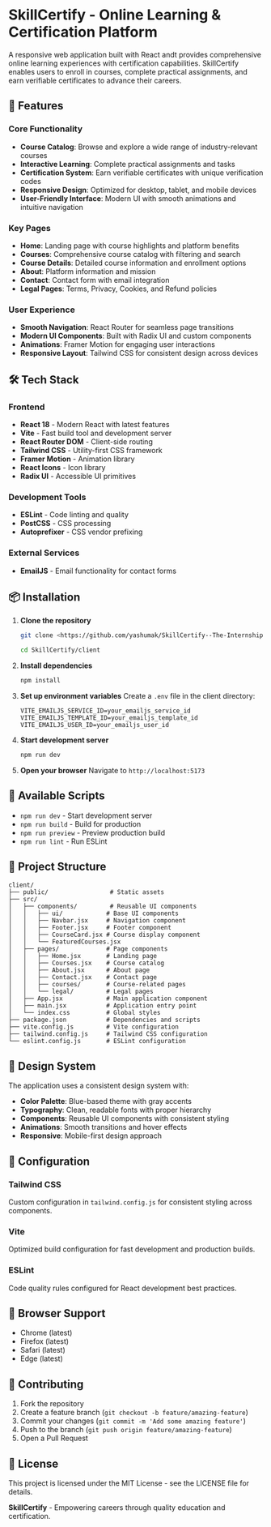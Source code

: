 # SkillCertify - Online Learning & Certification Platform

A responsive web application built with React andt provides comprehensive online learning experiences with certification capabilities. SkillCertify enables users to enroll in courses, complete practical assignments, and earn verifiable certificates to advance their careers.

## 🚀 Features

### Core Functionality
- **Course Catalog**: Browse and explore a wide range of industry-relevant courses
- **Interactive Learning**: Complete practical assignments and tasks
- **Certification System**: Earn verifiable certificates with unique verification codes
- **Responsive Design**: Optimized for desktop, tablet, and mobile devices
- **User-Friendly Interface**: Modern UI with smooth animations and intuitive navigation

### Key Pages
- **Home**: Landing page with course highlights and platform benefits
- **Courses**: Comprehensive course catalog with filtering and search
- **Course Details**: Detailed course information and enrollment options
- **About**: Platform information and mission
- **Contact**: Contact form with email integration
- **Legal Pages**: Terms, Privacy, Cookies, and Refund policies

### User Experience
- **Smooth Navigation**: React Router for seamless page transitions
- **Modern UI Components**: Built with Radix UI and custom components
- **Animations**: Framer Motion for engaging user interactions
- **Responsive Layout**: Tailwind CSS for consistent design across devices

## 🛠️ Tech Stack

### Frontend
- **React 18** - Modern React with latest features
- **Vite** - Fast build tool and development server
- **React Router DOM** - Client-side routing
- **Tailwind CSS** - Utility-first CSS framework
- **Framer Motion** - Animation library
- **React Icons** - Icon library
- **Radix UI** - Accessible UI primitives

### Development Tools
- **ESLint** - Code linting and quality
- **PostCSS** - CSS processing
- **Autoprefixer** - CSS vendor prefixing

### External Services
- **EmailJS** - Email functionality for contact forms

## 📦 Installation

1. **Clone the repository**
   ```bash
   git clone <https://github.com/yashumak/SkillCertify--The-Internship-platform>

   cd SkillCertify/client
   ```

2. **Install dependencies**
   ```bash
   npm install
   ```

3. **Set up environment variables**
   Create a `.env` file in the client directory:
   ```env
   VITE_EMAILJS_SERVICE_ID=your_emailjs_service_id
   VITE_EMAILJS_TEMPLATE_ID=your_emailjs_template_id
   VITE_EMAILJS_USER_ID=your_emailjs_user_id
   ```

4. **Start development server**
   ```bash
   npm run dev
   ```

5. **Open your browser**
   Navigate to `http://localhost:5173`

## 🚀 Available Scripts

- `npm run dev` - Start development server
- `npm run build` - Build for production
- `npm run preview` - Preview production build
- `npm run lint` - Run ESLint

## 📁 Project Structure

```
client/
├── public/                 # Static assets
├── src/
│   ├── components/         # Reusable UI components
│   │   ├── ui/            # Base UI components
│   │   ├── Navbar.jsx     # Navigation component
│   │   ├── Footer.jsx     # Footer component
│   │   ├── CourseCard.jsx # Course display component
│   │   └── FeaturedCourses.jsx
│   ├── pages/             # Page components
│   │   ├── Home.jsx       # Landing page
│   │   ├── Courses.jsx    # Course catalog
│   │   ├── About.jsx      # About page
│   │   ├── Contact.jsx    # Contact page
│   │   ├── courses/       # Course-related pages
│   │   └── legal/         # Legal pages
│   ├── App.jsx            # Main application component
│   ├── main.jsx           # Application entry point
│   └── index.css          # Global styles
├── package.json           # Dependencies and scripts
├── vite.config.js         # Vite configuration
├── tailwind.config.js     # Tailwind CSS configuration
└── eslint.config.js       # ESLint configuration
```

## 🎨 Design System

The application uses a consistent design system with:
- **Color Palette**: Blue-based theme with gray accents
- **Typography**: Clean, readable fonts with proper hierarchy
- **Components**: Reusable UI components with consistent styling
- **Animations**: Smooth transitions and hover effects
- **Responsive**: Mobile-first design approach

## 🔧 Configuration

### Tailwind CSS
Custom configuration in `tailwind.config.js` for consistent styling across components.

### Vite
Optimized build configuration for fast development and production builds.

### ESLint
Code quality rules configured for React development best practices.

## 📱 Browser Support

- Chrome (latest)
- Firefox (latest)
- Safari (latest)
- Edge (latest)

## 🤝 Contributing

1. Fork the repository
2. Create a feature branch (`git checkout -b feature/amazing-feature`)
3. Commit your changes (`git commit -m 'Add some amazing feature'`)
4. Push to the branch (`git push origin feature/amazing-feature`)
5. Open a Pull Request

## 📄 License

This project is licensed under the MIT License - see the LICENSE file for details.


**SkillCertify** - Empowering careers through quality education and certification.

